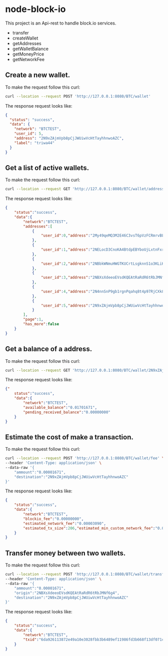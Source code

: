 # node-block-io
This project is an Api-rest to handle block.io services.

- transfer
- createWallet
- getAddresses
- getWalletBalance
- getMoneyPrice
- getNetworkFee

## Create a new wallet.
To make the request follow this curl:

```sh
curl --location --request POST 'http://127.0.0.1:8080/BTC/wallet'
```

The response request looks like:

```json
{
  "status": "success",
  "data": {
    "network": "BTCTEST",
    "user_id": 5,
    "address": "2N9xZAjmVpb8pCjJWUiwVcHtTayhhnwoAZC",
    "label": "triwa44"
  }
}
```

## Get a list of active wallets.
To make the request follow this curl:

```sh
curl --location --request GET 'http://127.0.0.1:8080/BTC/wallet/addresses'
```

The response request looks like:

```json
{
    "status":"success",
    "data":{
        "network":"BTCTEST",
        "addresses":[
            {
                "user_id":0,"address":"2My49qeMQ3M2E46C3vsT6pVzFCRmrvBLRT6","label":"default","pending_received_balance":"0.00000000","available_balance":"0.00000000","is_segwit":true
            },
            {
                "user_id":1,"address":"2NELocD3CnoKA4BtdpEBYboUjLxtnFxrpD5","label":"thiry87","pending_received_balance":"0.00000000","available_balance":"0.00000000","is_segwit":true
            },
            {
                "user_id":2,"address":"2NBbkWNmuHWGTKUCrtLsgknnS1o3KLiH7kH","label":"rywy65","pending_received_balance":"0.00000000","available_balance":"0.01551671","is_segwit":true
            },
            {
                "user_id":3,"address":"2NBXsXdeeoEVsdKQEAtRaRdR6tRbJMNf6g4","label":"rdynto54","pending_received_balance":"0.00000000","available_balance":"0.00100000","is_segwit":true
            },
            {
                "user_id":4,"address":"2N4nnSnP9gb1rgnPqahq8t4p97RjCXk8tQT","label":"chida61","pending_received_balance":"0.00000000","available_balance":"0.00050000","is_segwit":true
            },
            {
                "user_id":5,"address":"2N9xZAjmVpb8pCjJWUiwVcHtTayhhnwoAZC","label":"triwa44","pending_received_balance":"0.00000000","available_balance":"0.00000000","is_segwit":true
            }
        ],
        "page":1,
        "has_more":false
    }
}
```

## Get a balance of a address.
To make the request follow this curl:

```sh
curl --location --request GET 'http://127.0.0.1:8080/BTC/wallet/2N9xZAjmVpb8pCjJWUiwVcHtTayhhnwoAZC/balance'
```

The response request looks like:

```json
{"
    status":"success",
    "data":{
        "network":"BTCTEST",
        "available_balance":"0.01701671",
        "pending_received_balance":"0.00000000"
    }
}
```

## Estimate the cost of make a transaction.
To make the request follow this curl:

```sh
curl --location --request POST 'http://127.0.0.1:8080/BTC/wallet/fee' \
--header 'Content-Type: application/json' \
--data-raw '{
    "ammount":"0.00001671",
    "destination":"2N9xZAjmVpb8pCjJWUiwVcHtTayhhnwoAZC"
}'
```

The response request looks like:

```json
{
    "status":"success",
    "data":{
        "network":"BTCTEST",
        "blockio_fee":"0.00000000",
        "estimated_network_fee":"0.00003090",
        "estimated_tx_size":206,"estimated_min_custom_network_fee":"0.00001030","estimated_max_custom_network_fee":"0.00154500"
    }
}
```

## Transfer money between two wallets.
To make the request follow this curl:

```sh
curl --location --request POST 'http://127.0.0.1:8080/BTC/wallet/transfer' \
--header 'Content-Type: application/json' \
--data-raw '{
    "ammount":"0.00001671",    
    "origin":"2NBXsXdeeoEVsdKQEAtRaRdR6tRbJMNf6g4",
    "destination":"2N9xZAjmVpb8pCjJWUiwVcHtTayhhnwoAZC"
}'
```

The response request looks like:

```json
{
    "status":"success",
    "data":{
        "network":"BTCTEST",
        "txid":"6da926113872e49a10e3028fbb3b6489ef11986fd3b668f13df071c96f651438"
    }
}
```
